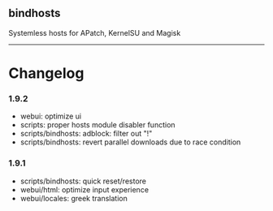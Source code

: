 ## bindhosts
Systemless hosts for APatch, KernelSU and Magisk

---

# Changelog
### 1.9.2
- webui: optimize ui
- scripts: proper hosts module disabler function
- scripts/bindhosts: adblock: filter out "!"
- scripts/bindhosts: revert parallel downloads due to race condition

### 1.9.1
- scripts/bindhosts: quick reset/restore
- webui/html: optimize input experience
- webui/locales: greek translation


